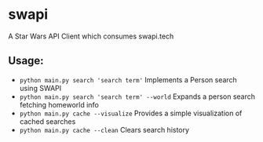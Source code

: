 # swapi
A Star Wars API Client which consumes swapi.tech

## Usage:
   * `python main.py search 'search term'`  Implements a Person search using SWAPI
   * `python main.py search 'search term' --world` Expands a person search fetching homeworld info
   * `python main.py cache --visualize` Provides a simple visualization of cached searches
   * `python main.py cache --clean` Clears search history
